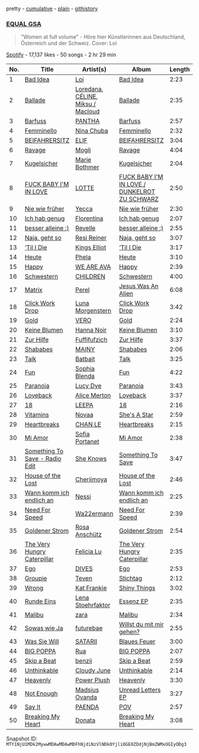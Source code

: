 pretty - [cumulative](/playlists/cumulative/37i9dQZF1DWVA5o3WHL2eG.md) - [plain](/playlists/plain/37i9dQZF1DWVA5o3WHL2eG) - [githistory](https://github.githistory.xyz/mackorone/spotify-playlist-archive/blob/main/playlists/plain/37i9dQZF1DWVA5o3WHL2eG)

### [EQUAL GSA](https://open.spotify.com/playlist/37i9dQZF1DWVA5o3WHL2eG)

> "Women at full volume" \- Höre hier Künstlerinnen aus Deutschland, Österreich und der Schweiz\. Cover: Loi

[Spotify](https://open.spotify.com/user/spotify) - 17,137 likes - 50 songs - 2 hr 29 min

| No. | Title | Artist(s) | Album | Length |
|---|---|---|---|---|
| 1 | [Bad Idea](https://open.spotify.com/track/62oxmZdzHnTB9Mc6Qq6NgV) | [Loi](https://open.spotify.com/artist/574qIjE9UTvfSvtnIrdLaE) | [Bad Idea](https://open.spotify.com/album/2CiRFftzKVAy06G4ueJgxc) | 2:23 |
| 2 | [Ballade](https://open.spotify.com/track/2aFNMpa0JR8tNuyY8UIBS9) | [Loredana](https://open.spotify.com/artist/2Im8m4STDBosjfmb5hmP80), [CÉLINE](https://open.spotify.com/artist/5ZYOlPpI9FZu2uIPkTB0UA), [Miksu / Macloud](https://open.spotify.com/artist/76dRoxKtDwYkgCQePok9cU) | [Ballade](https://open.spotify.com/album/5SbKIAWYYN4dLjKiuZoVOL) | 2:35 |
| 3 | [Barfuss](https://open.spotify.com/track/0K93IjF8f9bAH0loqLI9SA) | [PANTHA](https://open.spotify.com/artist/40TyBBFIw2Nw3psoWIkNI8) | [Barfuss](https://open.spotify.com/album/0RA69bGNEYjIS3H7JnxH84) | 2:57 |
| 4 | [Femminello](https://open.spotify.com/track/2OtxLwlSCxWQQ03h4jZyPP) | [Nina Chuba](https://open.spotify.com/artist/2kS9NyuATpYwjeB93h24H5) | [Femminello](https://open.spotify.com/album/69rrM6TXXsN1Kt5Rt9h6iZ) | 2:32 |
| 5 | [BEIFAHRERSITZ](https://open.spotify.com/track/1YZU0P3SdMWIjNWdUixYzd) | [ELIF](https://open.spotify.com/artist/65AzRSW0jKSs0WtttEXrOw) | [BEIFAHRERSITZ](https://open.spotify.com/album/1ydhVNe1Gut5PMC5hXr92D) | 3:04 |
| 6 | [Ravage](https://open.spotify.com/track/6ULGnRJZX7AnrCY8sYyKJk) | [Mogli](https://open.spotify.com/artist/1E05B8q4mGKUB0n8Ag0Q7c) | [Ravage](https://open.spotify.com/album/6dvDfQcy2wY0G6sUjkfYpu) | 4:04 |
| 7 | [Kugelsicher](https://open.spotify.com/track/7ouqZFb4DBSAyPNw7KfB7w) | [Marie Bothmer](https://open.spotify.com/artist/5tfGWI8xQ33fxhcMq3GufB) | [Kugelsicher](https://open.spotify.com/album/6JUpoTKXkrLQ6cbPEYQ7qX) | 2:04 |
| 8 | [FUCK BABY I'M IN LOVE](https://open.spotify.com/track/3pJHEUIt1dPOUgnRdgXtjQ) | [LOTTE](https://open.spotify.com/artist/3gqabzO7zvHVzAIT0Nxqa3) | [FUCK BABY I'M IN LOVE / DUNKELROT ZU SCHWARZ](https://open.spotify.com/album/1Aeqzc4iXkQPOsKsPYJ8Q8) | 2:50 |
| 9 | [Nie wie früher](https://open.spotify.com/track/4xWIiGCnpZpkEGefmumq57) | [Yecca](https://open.spotify.com/artist/0ypMouAPYgghSqlAwwOebe) | [Nie wie früher](https://open.spotify.com/album/6fCRiGbtiWxb4L0BPD3Y0I) | 2:30 |
| 10 | [Ich hab genug](https://open.spotify.com/track/2xZ8MeQOfNHJ7hVbPxDegH) | [Florentina](https://open.spotify.com/artist/7adCbfW9aRcBxWhuuSNXTo) | [Ich hab genug](https://open.spotify.com/album/6EWDPCLdnxAoLcuA2OswLF) | 2:07 |
| 11 | [besser alleine :\)](https://open.spotify.com/track/7DikQ7oB00F483La93n4FD) | [Revelle](https://open.spotify.com/artist/02EVANzKGRlR3TTTiaGAoA) | [besser alleine :\)](https://open.spotify.com/album/6NrxoW3od9SVVvGf83NiYH) | 2:55 |
| 12 | [Naja, geht so](https://open.spotify.com/track/0zCcadCOSGHjomAlAun1mQ) | [Resi Reiner](https://open.spotify.com/artist/1GPCGZqR8TPFCpVmIiZhQD) | [Naja, geht so](https://open.spotify.com/album/65QSLQ96sJG8ylmNrRy3BM) | 3:07 |
| 13 | [‘Til I Die](https://open.spotify.com/track/7qfufTseGuqDipFrkejLUo) | [Kings Elliot](https://open.spotify.com/artist/3iUGCPBBseYhEhwqCG7PNy) | [‘Til I Die](https://open.spotify.com/album/0MzZGgg1NELpLyU5RxzX2R) | 3:17 |
| 14 | [Heute](https://open.spotify.com/track/561SIJ9anTnMWquB3H6nHl) | [Phela](https://open.spotify.com/artist/4RdpPeOQsSPTOvBXleAp0O) | [Heute](https://open.spotify.com/album/5huZOfrguPZUwEAJsgf52f) | 3:10 |
| 15 | [Happy](https://open.spotify.com/track/0AEXLqtldKlp5Kl48oSahy) | [WE ARE AVA](https://open.spotify.com/artist/5jJAPoKkkgYZyPnnoNLTLw) | [Happy](https://open.spotify.com/album/6xmmaNNmc3Ml6vGADbMKeX) | 2:39 |
| 16 | [Schwestern](https://open.spotify.com/track/2Wb7KMXU8JocMRyGpbUpAA) | [CHILDREN](https://open.spotify.com/artist/0OlZ5hF4EGr6UPaIxwHVIY) | [Schwestern](https://open.spotify.com/album/27IrOLQFBYRkp8BByjkNnc) | 4:00 |
| 17 | [Matrix](https://open.spotify.com/track/7G4fOvwtIkEtj4BQY0Z2vK) | [Perel](https://open.spotify.com/artist/5cmqnZNaNDqgcsTOkQUmqB) | [Jesus Was An Alien](https://open.spotify.com/album/6yW2qRVWPq2BaMaQK4nWyq) | 6:08 |
| 18 | [Click Work Drop](https://open.spotify.com/track/0eEhVGY3J4aBH9UoMMGedx) | [Luna Morgenstern](https://open.spotify.com/artist/3Ei4Zm5sKiLabWKEd8hfRh) | [Click Work Drop](https://open.spotify.com/album/6VSedB9pb8k8RlqvXP3z64) | 3:42 |
| 19 | [Gold](https://open.spotify.com/track/2TfZHFObZQoaJaItrIbraW) | [VERO](https://open.spotify.com/artist/3NzQ9y1pY5O0vJ6kjPyfGR) | [Gold](https://open.spotify.com/album/5VBTeAYI3bm8qPHGNvbpiy) | 2:24 |
| 20 | [Keine Blumen](https://open.spotify.com/track/5p284IqLNgSpeCEimr7WSv) | [Hanna Noir](https://open.spotify.com/artist/53Z34OeYHMxe1sj3V1zHTU) | [Keine Blumen](https://open.spotify.com/album/2CNZpK37fd3TeVIyniG9yp) | 3:10 |
| 21 | [Zur Hilfe](https://open.spotify.com/track/4It0uG1Ghp8iMv7svNLaTE) | [Fuffifufzich](https://open.spotify.com/artist/0OTPSlPphf1sKeK7rjl2uv) | [Zur Hilfe](https://open.spotify.com/album/7lGaeZTwMfUz5TIAmftH73) | 3:37 |
| 22 | [Shababes](https://open.spotify.com/track/1L75MNx3j2vjqZPNWZMQwj) | [MAINY](https://open.spotify.com/artist/4fcB3mjAqgDvfWakGocY6o) | [Shababes](https://open.spotify.com/album/0ZknjsEsW68LF72FQ6jNCq) | 2:06 |
| 23 | [Talk](https://open.spotify.com/track/5730ejgwpzDIzy3hY1ta8X) | [Batbait](https://open.spotify.com/artist/1PGFrlFMjm2RIi2ndQ0lHG) | [Talk](https://open.spotify.com/album/6l0hkAaE8phHlcv47nJpub) | 3:25 |
| 24 | [Fun](https://open.spotify.com/track/76Huq8mybn9Vau80OWiIvQ) | [Sophia Blenda](https://open.spotify.com/artist/45ZdZNG53JZUss5zuu3JuS) | [Fun](https://open.spotify.com/album/2t7SSbhZX6my4yXlfNpdwI) | 4:22 |
| 25 | [Paranoia](https://open.spotify.com/track/4QxyXgtswtWEIFAEJ49oPe) | [Lucy Dye](https://open.spotify.com/artist/43ExVtoWEweRa8s1SlFZUj) | [Paranoia](https://open.spotify.com/album/7JV9fu4Nb1Y9oXH8LCrxjn) | 3:43 |
| 26 | [Loveback](https://open.spotify.com/track/4jiWptdXEziN1p9ZaqI7Ki) | [Alice Merton](https://open.spotify.com/artist/7f0OLhGgBMX9fUjm1dcPip) | [Loveback](https://open.spotify.com/album/1I3B7MQNMv7XUpwYMghEAW) | 3:37 |
| 27 | [18](https://open.spotify.com/track/0iExHiX8yz8yDsC03WNBSu) | [LEEPA](https://open.spotify.com/artist/066IQRKXdi1o3b9yGxA2SD) | [18](https://open.spotify.com/album/5EJHB2ltywd1RHuiYHkU6R) | 2:16 |
| 28 | [Vitamins](https://open.spotify.com/track/5aLY8E1e60iaI4gVCCD7OK) | [Novaa](https://open.spotify.com/artist/3PMqVecYp6tFBk7d7SDlPm) | [She's A Star](https://open.spotify.com/album/3YDJfL56ce6fcxL4tWxvg6) | 2:59 |
| 29 | [Heartbreaks](https://open.spotify.com/track/61tKxWTG9lZCBOCE2OV036) | [CHAN LE](https://open.spotify.com/artist/3GTDUL2zSVIIuMt6jzKG74) | [Heartbreaks](https://open.spotify.com/album/4mgHQzEgL5Z6y6gBH2dRzG) | 2:15 |
| 30 | [Mi Amor](https://open.spotify.com/track/43LaVZm8uQN9RIj2j5JxCn) | [Sofia Portanet](https://open.spotify.com/artist/6QtH2p5QkuzncnyK1Uu2EZ) | [Mi Amor](https://open.spotify.com/album/4qHKbdVCVJXbhXKrt2m1mE) | 2:38 |
| 31 | [Something To Save \- Radio Edit](https://open.spotify.com/track/2y18y42IEQlAsUHoRWSduw) | [She Knows](https://open.spotify.com/artist/1mbYwpQqPnkAThstKosMer) | [Something To Save](https://open.spotify.com/album/2TRPdBwGBtgpwgdl3KFy1C) | 3:47 |
| 32 | [House of the Lost](https://open.spotify.com/track/58HTIOhO6njnB6EttbH8RO) | [Cheriimoya](https://open.spotify.com/artist/3RbuVoer2pZlqAXI73ElhX) | [House of the Lost](https://open.spotify.com/album/0VJxrvIS07zcIbKHKYBSrp) | 2:46 |
| 33 | [Wann komm ich endlich an](https://open.spotify.com/track/4R2mdDt7RadfGlgmgF0ryW) | [Nessi](https://open.spotify.com/artist/2kE8IGeVPqfCUkVoKyCotA) | [Wann komm ich endlich an](https://open.spotify.com/album/2Y0LDtxfoOWXhisY4d3g6X) | 2:25 |
| 34 | [Need For Speed](https://open.spotify.com/track/2ha8y6UDwJu9amlXvoGe7B) | [Wa22ermann](https://open.spotify.com/artist/6WJVluElmUFNEsOl7TPX8X) | [Need For Speed](https://open.spotify.com/album/0ZwSuaNXixX2nMdIJv1w8K) | 2:39 |
| 35 | [Goldener Strom](https://open.spotify.com/track/0gAi1LwYw6Pd0vBd27K7tC) | [Rosa Anschütz](https://open.spotify.com/artist/1kjoxeQwJmoCfXT6j58MTm) | [Goldener Strom](https://open.spotify.com/album/4kDvgfDBfmAtCgadMM3LsK) | 2:54 |
| 36 | [The Very Hungry Caterpillar](https://open.spotify.com/track/08dtfamM8lItoKPBBIik6Y) | [Felicia Lu](https://open.spotify.com/artist/0bLxXoUrh0kANKQMWts8KV) | [The Very Hungry Caterpillar](https://open.spotify.com/album/4tuKUgSRQ7g0dHJpPHnl7z) | 2:35 |
| 37 | [Ego](https://open.spotify.com/track/76W3rxKoImvJAFC8h1RTJB) | [DIVES](https://open.spotify.com/artist/5ipYqUgaCT1OQGPhAzZAn0) | [Ego](https://open.spotify.com/album/1m2vCmA3Y6Cn2sFz6RS162) | 2:53 |
| 38 | [Groupie](https://open.spotify.com/track/1EevoxcuAK0UpA4o3jkpC3) | [Teven](https://open.spotify.com/artist/4Gu3HeiC8HudZsnYp52Wg0) | [Stichtag](https://open.spotify.com/album/2bqbW5o5kU55b4I3MEZMR4) | 2:12 |
| 39 | [Wrong](https://open.spotify.com/track/1ha0neubGgJDlVHcmFNPTY) | [Kat Frankie](https://open.spotify.com/artist/6vdr7WnqTfEEPjKJsNrlgY) | [Shiny Things](https://open.spotify.com/album/2x1utVj0ItdWHpXexLrsIJ) | 3:02 |
| 40 | [Runde Eins](https://open.spotify.com/track/4EvmTD6ibtyTYI8DfjOV5h) | [Lena Stoehrfaktor](https://open.spotify.com/artist/7o0E4NxdCtMa1dsAUOg9CL) | [Essenz EP](https://open.spotify.com/album/3SAZy2mxeBzD9ZK5cClIAe) | 2:35 |
| 41 | [Malibu](https://open.spotify.com/track/5xduloBwals11Tvd24ELND) | [zara](https://open.spotify.com/artist/3iFa38c2Ig6kXLVx5Yl1YD) | [Malibu](https://open.spotify.com/album/6rsKZ98gkL0T1glBZPnL6x) | 2:34 |
| 42 | [Sowas wie Ja](https://open.spotify.com/track/2cvTpDYHTWLUNWKX1r16ua) | [futurebae](https://open.spotify.com/artist/0UYSigAjotRo84aypVTw0Q) | [Willst du mit mir gehen?](https://open.spotify.com/album/0WltPCGRbeIW2qj9LqL9VR) | 2:55 |
| 43 | [Was Sie Will](https://open.spotify.com/track/2RBiBxcN2i9kIjIDowALsJ) | [SATARII](https://open.spotify.com/artist/0ysIoJftcmrTkNW0YIrNps) | [Blaues Feuer](https://open.spotify.com/album/2cM7bxpNADMoJOnJ38CkEi) | 3:00 |
| 44 | [BIG POPPA](https://open.spotify.com/track/4IFjgAABH0qU7jNIehEoUR) | [Rua](https://open.spotify.com/artist/6mEktZc9hTEYmOEBgG9fpw) | [BIG POPPA](https://open.spotify.com/album/4scyWzys4pvJ2b62QMaMlc) | 2:07 |
| 45 | [Skip a Beat](https://open.spotify.com/track/68RxPG5YzQOXm325bk35G6) | [benzii](https://open.spotify.com/artist/2v4qy7Tmy7AcIXZuUH4eJ1) | [Skip a Beat](https://open.spotify.com/album/1dc9p6Zu3eUMkVD1SdXiOz) | 2:59 |
| 46 | [Unthinkable](https://open.spotify.com/track/6iwlMxEy7gcavuLFwWm9B6) | [Cloudy June](https://open.spotify.com/artist/5sBBS3CQNPDzmuTJjYwnpa) | [Unthinkable](https://open.spotify.com/album/6gQEh5ctBiufjPoUE7IfJv) | 2:14 |
| 47 | [Heavenly](https://open.spotify.com/track/1whYkOIak8PxuRInVOPsVz) | [Power Plush](https://open.spotify.com/artist/5oFIcDSdVrn8T3Ldes4Ebn) | [Heavenly](https://open.spotify.com/album/1AShHKKdnIZsOLIM3nLZk0) | 3:30 |
| 48 | [Not Enough](https://open.spotify.com/track/1V3JqWH2EfFIaNOKiPuBHn) | [Madsius Ovanda](https://open.spotify.com/artist/0koqqJSNJvFB0qooO7q11J) | [Unread Letters EP](https://open.spotify.com/album/4Ywf4mLuZylTIVC2fYPM7t) | 3:27 |
| 49 | [Say It](https://open.spotify.com/track/7jhBk6P6fZPnad3eRW3XK3) | [PAENDA](https://open.spotify.com/artist/2ic8BSMWMbxMDCC52Mwxuz) | [POV](https://open.spotify.com/album/4o4wAzTeMTeA77tpyLboyN) | 2:57 |
| 50 | [Breaking My Heart](https://open.spotify.com/track/0nKTOWJGF6CUeoot8UECJD) | [Donata](https://open.spotify.com/artist/6rC5q8dgyXjvNUICucB075) | [Breaking My Heart](https://open.spotify.com/album/6bzFgqU4TNlH68xNdBfDPy) | 3:08 |

Snapshot ID: `MTY1NjU1MDk2MywwMDAwMDAwMDFhNjdiNzVlNDk0YjliOGE0ZDdjNjBmZWMxOGIyODg3`
